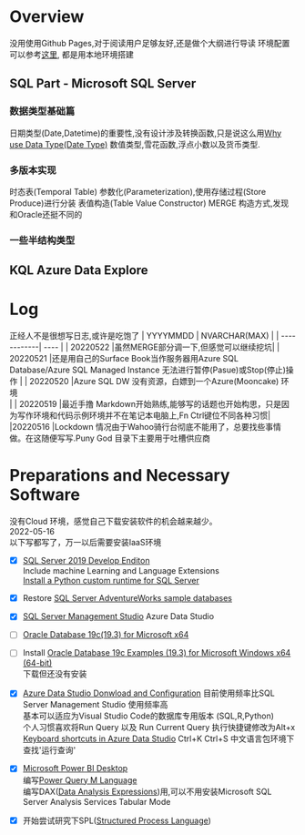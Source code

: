 # Overview 
  没用使用Github Pages,对于阅读用户足够友好,还是做个大纲进行导读
  环境配置可以参考[这里](https://github.com/DataStructureAndVen-Top/Mjolnir#preparations-and-necessary-software), 都是用本地环境搭建  
## SQL Part - Microsoft SQL Server 
  ### 数据类型基础篇
  日期类型(Date,Datetime)的重要性,没有设计涉及转换函数,只是说这么用[Why use Data Type(Date Type)](Puny%20God/Why%20use%20Data%20Type(Date%20Type).md)
  数值类型,雪花函数,浮点小数以及货币类型.
  ### 多版本实现
  时态表(Temporal Table)
  参数化(Parameterization),使用存储过程(Store Produce)进行分装
  表值构造(Table Value Constructor)
  MERGE 构造方式,发现和Oracle还挺不同的
  ### 一些半结构类型
## KQL Azure Data Explore 

# Log
正经人不是很想写日志,或许是吃饱了
| YYYYMMDD | NVARCHAR(MAX) |
| ------------| ---- |
| 20220522    |虽然MERGE部分调一下,但感觉可以继续挖坑| 
| 20220521    |还是用自己的Surface Book当作服务器用Azure SQL Database/Azure SQL Managed Instance 无法进行暂停(Pasue)或Stop(停止)操作 |
| 20220520    |Azure SQL DW 没有资源，白嫖到一个Azure(Mooncake) 环境<BR> |
| 20220519    |最近手撸 Markdown开始熟练,能够写的话题也开始构思，只是因为写作环境和代码示例环境并不在笔记本电脑上,Fn Ctrl键位不同各种习惯|
|20220516     |Lockdown 情况由于Wahoo骑行台彻底不能用了，总要找些事情做。在这随便写写.Puny God 目录下主要用于吐槽供应商<BR>

# Preparations and Necessary Software
没有Cloud 环境，感觉自己下载安装软件的机会越来越少。<BR>
2022-05-16<BR>
以下写都写了，万一以后需要安装IaaS环境<BR>
- [x] [SQL Server 2019 Develop Enditon ](https://go.microsoft.com/fwlink/p/?linkid=866662)  
    Include  machine Learning and Language 
    Extensions   
    [Install a Python custom runtime for SQL Server](
https://docs.microsoft.com/zh-cn/sql/machine-learning/install/custom-runtime-python?view=sql-server-ver15&pivots=platform-windows
)  
- [x] Restore [SQL Server AdventureWorks sample databases](https://docs.microsoft.com/en-us/sql/samples/adventureworks-install-configure?view=sql-server-ver15&tabs=ssms)  
- [x] [SQL Server Management Studio](https://docs.microsoft.com/zh-cn/sql/ssms/download-sql-server-management-studio-ssms?view=sql-server-ver15) 
  Azure Data Studio 
- [ ] [Oracle Database 19c(19.3) for Microsoft x64](https://www.oracle.com/database/technologies/oracle19c-windows-downloads.html)
- [ ] Install [Oracle Database 19c Examples (19.3) for Microsoft Windows x64 (64-bit)](https://www.oracle.com/database/technologies/oracle19c-windows-downloads.html)  
  下载但还没有安装
- [x] [Azure Data Studio Donwload and Configuration](https://docs.microsoft.com/en-us/sql/azure-data-studio/download-azure-data-studio?view=sql-server-ver15)
    目前使用频率比SQL Server Management Studio 使用频率高<BR>
    基本可以适应为Visual Studio Code的数据库专用版本
    (SQL,R,Python)<BR>
    个人习惯喜欢将Run Query 以及 Run Current Query 执行快捷键修改为Alt+x
    [Keyboard shortcuts in Azure Data Studio](https://docs.microsoft.com/en-us/sql/azure-data-studio/keyboard-shortcuts?view=sql-server-ver15#edit-existing-keyboard-shortcuts)
    Ctrl+K Ctrl+S 中文语言包环境下查找'运行查询'  
- [x] [Microsoft Power BI Desktop](https://www.microsoft.com/en-us/download/details.aspx?id=58494)  
编写[Power Query M Language](https://docs.microsoft.com/zh-cn/power-query/)  
编写DAX([Data Analysis Expressions](https://docs.microsoft.com/zh-cn/dax/dax-function-reference))用,可以不用安装Microsoft SQL Server Analysis Services Tabular Mode

- [x] 开始尝试研究下SPL([Structured Process Language](http://c.raqsoft.com.cn/article/1595816810031))



